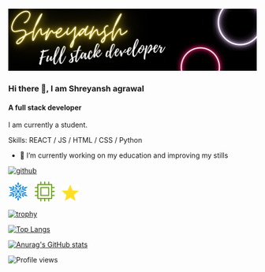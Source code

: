 ![A full stack developer](https://github.com/shreyanshagrawal/shreyanshagrawal/blob/main/Purple%20Gradient%20Digital%20Marketing%20LinkedIn%20Banner.png?raw=true)
### Hi there 👋, I am Shreyansh agrawal
#### A full stack developer

I am currently a student.

Skills: REACT / JS / HTML / CSS / Python

- 🔭 I’m currently working on my education and improving my stills 


[<img src='https://cdn.jsdelivr.net/npm/simple-icons@3.0.1/icons/github.svg' alt='github' height='40'>](https://github.com/shreyanshagrawal)  

<a href='https://archiveprogram.github.com/'><img src='https://raw.githubusercontent.com/acervenky/animated-github-badges/master/assets/acbadge.gif' width='40' height='40'></a> <a href='https://docs.github.com/en/developers'><img src='https://raw.githubusercontent.com/acervenky/animated-github-badges/master/assets/devbadge.gif' width='40' height='40'></a> <a href='https://stars.github.com/'><img src='https://raw.githubusercontent.com/acervenky/animated-github-badges/master/assets/starbadge.gif' width='35' height='35'></a> 

[![trophy](https://github-profile-trophy.vercel.app/?username=shreyanshagrawal)](https://github.com/ryo-ma/github-profile-trophy)

[![Top Langs](https://github-readme-stats.vercel.app/api/top-langs/?username=shreyanshagrawal)](https://github.com/anuraghazra/github-readme-stats)

[![Anurag's GitHub stats](https://github-readme-stats.vercel.app/api?username=ShreyanshAgrawal&show_icons=ture&theme=radical)](https://github.com/anuraghazra/github-readme-stats)

![Profile views](https://gpvc.arturio.dev/shreyanshagrawal)  
